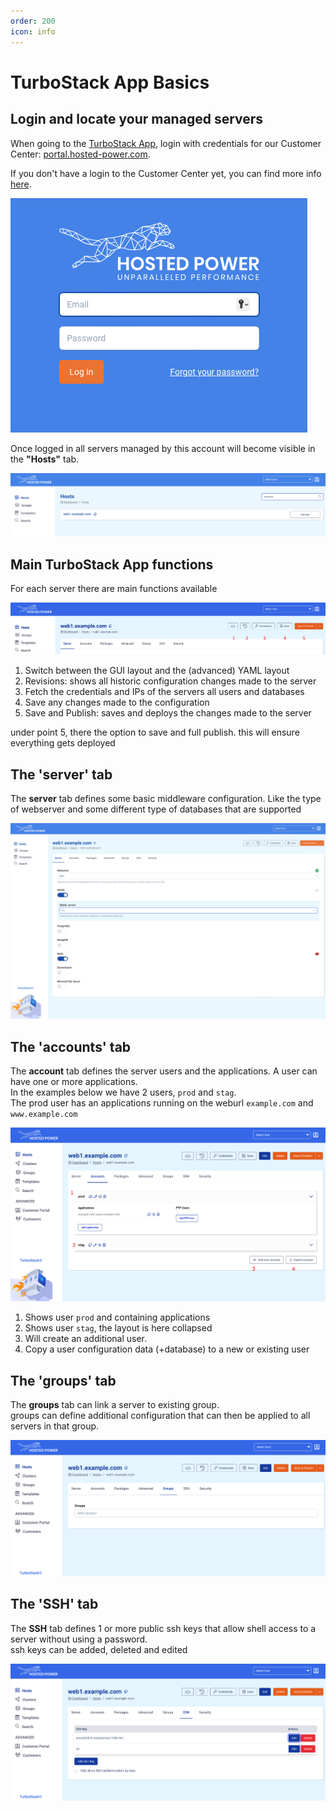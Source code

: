 ```yaml
---
order: 200
icon: info
---
```


# TurboStack App Basics

## Login and locate your managed servers

When going to the [TurboStack App](https://my.turbostack.app/), 
login with credentials for our Customer Center: [portal.hosted-power.com](https://portal.hosted-power.com/).<br>

If you don't have a login to the Customer Center yet, you can find more info [here](https://docs.turbostack.app/#create-a-customer-profile).

![TurboStackAppLogin](../img/turbostackapp/basicinstall/tsa_login1.png)

Once logged in all servers managed by this account will become visible in the **"Hosts"** tab.<br>

![TurboStackAppServers](../img/turbostackapp/basicinstall/tsa_home_servers1.png)

## Main TurboStack App functions

For each server there are main functions available

![TurboStackAppHeader](../img/turbostackapp/basicinstall/tsa_server_header1.png)

1. Switch between the GUI layout and the (advanced) YAML layout
2. Revisions: shows all historic configuration changes made to the server
3. Fetch the credentials and IPs of the servers all users and databases
4. Save any changes made to the configuration
5. Save and Publish: saves and deploys the changes made to the server


under point 5, there the option to save and full publish.
this will ensure everything gets deployed


## The 'server' tab

The **server** tab defines some basic middleware configuration.
Like the type of webserver and some different type of databases that are supported

![TurboStackAppServerTab](../img/turbostackapp/basicinstall/tsa_server_tab1.png)


## The 'accounts' tab

The **account** tab defines the server users and the applications. A user can have one or more
applications.<br>
In the examples below we have 2 users, `prod` and `stag`.<br>
The prod user has an applications running on the weburl `example.com` and `www.example.com`

![TurboStackAppAccountTab](../img/turbostackapp/basicinstall/tsa_account_tab1.png)

1. Shows user `prod` and containing applications
2. Shows user `stag`, the layout is here collapsed
3. Will create an additional user.
4. Copy a user configuration data (+database) to a new or existing user


## The 'groups' tab

The **groups** tab can link a server to existing group.<br>
groups can define additional configuration that can then be applied to all servers in that group.

![TurboStackAppGroupTab](../img/turbostackapp/basicinstall/tsa_group_tab1.png)


## The 'SSH' tab

The **SSH** tab defines 1 or more public ssh keys that allow shell access to a server
without using a password.<br>
ssh keys can be added, deleted and edited

![TurboStackAppSshTab](../img/turbostackapp/basicinstall/tsa_ssh_tab1.png)